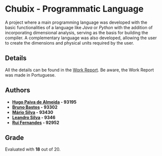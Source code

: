 # Chubix - Programmatic Language

A project where a main programming language was developed with the basic functionalities of a language like _Java_ or _Python_ with the addition of incorporating dimensional analysis, serving as the basis for building the compiler. A complementary language was also developed, allowing the user to create the dimensions and physical units required by the user.

## Details

All the details can be found in the [Work Report](/relatorio/REPORT.pdf). Be aware, the Work Report was made in Portuguese.

## Authors

 - **[Hugo Paiva de Almeida](https://github.com/hugofpaiva) - 93195**
 - **[Bruno Bastos](https://github.com/BrunosBastos) - 93302**
 - **[Mário Silva](https://github.com/MarioCSilva) - 93430**
 - **[Leandro Silva](https://github.com/leand12) - 9346**
 - **[Rui Fernandes](https://github.com/Rui-FMF) - 92952**
 
  ## Grade
Evaluated with **18** out of 20.
